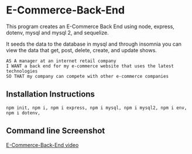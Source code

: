 # E-Commerce-Back-End

This program creates an E-Commerce Back End using node, express, dotenv, mysql and mysql 2, and sequelize.

It seeds the data to the database in mysql and through insomnia you can view the data that get, post, delete, create, and update shows.

```
AS A manager at an internet retail company
I WANT a back end for my e-commerce website that uses the latest technologies
SO THAT my company can compete with other e-commerce companies
```

## Installation Instructions

```
npm init, npm i, npm i express, npm i mysql, npm i mysql2, npm i env, npm i dotenv,
```

## Command line Screenshot

[E-Commerce-Back-End video](https://drive.google.com/file/d/1kceU1sh_t3MgEBHR978wMBFra19Zk3Ud/view)
